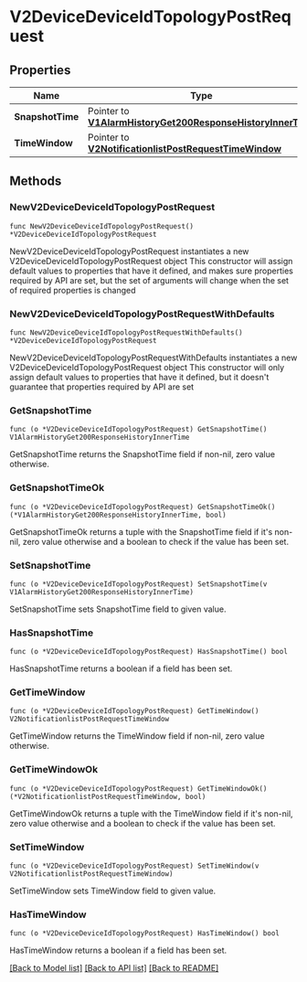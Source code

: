 # V2DeviceDeviceIdTopologyPostRequest

## Properties

Name | Type | Description | Notes
------------ | ------------- | ------------- | -------------
**SnapshotTime** | Pointer to [**V1AlarmHistoryGet200ResponseHistoryInnerTime**](V1AlarmHistoryGet200ResponseHistoryInnerTime.md) |  | [optional] 
**TimeWindow** | Pointer to [**V2NotificationlistPostRequestTimeWindow**](V2NotificationlistPostRequestTimeWindow.md) |  | [optional] 

## Methods

### NewV2DeviceDeviceIdTopologyPostRequest

`func NewV2DeviceDeviceIdTopologyPostRequest() *V2DeviceDeviceIdTopologyPostRequest`

NewV2DeviceDeviceIdTopologyPostRequest instantiates a new V2DeviceDeviceIdTopologyPostRequest object
This constructor will assign default values to properties that have it defined,
and makes sure properties required by API are set, but the set of arguments
will change when the set of required properties is changed

### NewV2DeviceDeviceIdTopologyPostRequestWithDefaults

`func NewV2DeviceDeviceIdTopologyPostRequestWithDefaults() *V2DeviceDeviceIdTopologyPostRequest`

NewV2DeviceDeviceIdTopologyPostRequestWithDefaults instantiates a new V2DeviceDeviceIdTopologyPostRequest object
This constructor will only assign default values to properties that have it defined,
but it doesn't guarantee that properties required by API are set

### GetSnapshotTime

`func (o *V2DeviceDeviceIdTopologyPostRequest) GetSnapshotTime() V1AlarmHistoryGet200ResponseHistoryInnerTime`

GetSnapshotTime returns the SnapshotTime field if non-nil, zero value otherwise.

### GetSnapshotTimeOk

`func (o *V2DeviceDeviceIdTopologyPostRequest) GetSnapshotTimeOk() (*V1AlarmHistoryGet200ResponseHistoryInnerTime, bool)`

GetSnapshotTimeOk returns a tuple with the SnapshotTime field if it's non-nil, zero value otherwise
and a boolean to check if the value has been set.

### SetSnapshotTime

`func (o *V2DeviceDeviceIdTopologyPostRequest) SetSnapshotTime(v V1AlarmHistoryGet200ResponseHistoryInnerTime)`

SetSnapshotTime sets SnapshotTime field to given value.

### HasSnapshotTime

`func (o *V2DeviceDeviceIdTopologyPostRequest) HasSnapshotTime() bool`

HasSnapshotTime returns a boolean if a field has been set.

### GetTimeWindow

`func (o *V2DeviceDeviceIdTopologyPostRequest) GetTimeWindow() V2NotificationlistPostRequestTimeWindow`

GetTimeWindow returns the TimeWindow field if non-nil, zero value otherwise.

### GetTimeWindowOk

`func (o *V2DeviceDeviceIdTopologyPostRequest) GetTimeWindowOk() (*V2NotificationlistPostRequestTimeWindow, bool)`

GetTimeWindowOk returns a tuple with the TimeWindow field if it's non-nil, zero value otherwise
and a boolean to check if the value has been set.

### SetTimeWindow

`func (o *V2DeviceDeviceIdTopologyPostRequest) SetTimeWindow(v V2NotificationlistPostRequestTimeWindow)`

SetTimeWindow sets TimeWindow field to given value.

### HasTimeWindow

`func (o *V2DeviceDeviceIdTopologyPostRequest) HasTimeWindow() bool`

HasTimeWindow returns a boolean if a field has been set.


[[Back to Model list]](../README.md#documentation-for-models) [[Back to API list]](../README.md#documentation-for-api-endpoints) [[Back to README]](../README.md)


